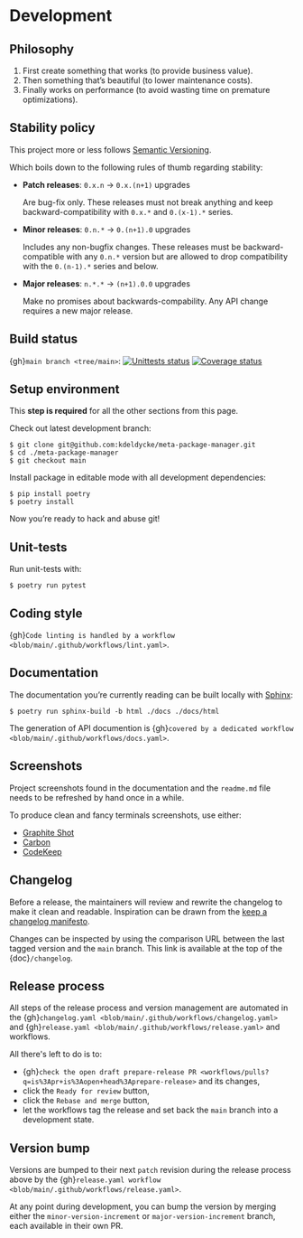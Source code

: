 # Development

## Philosophy

1. First create something that works (to provide business value).
1. Then something that’s beautiful (to lower maintenance costs).
1. Finally works on performance (to avoid wasting time on premature
   optimizations).

## Stability policy

This project more or less follows [Semantic Versioning](https://semver.org/).

Which boils down to the following rules of thumb regarding stability:

- **Patch releases**: `0.x.n` → `0.x.(n+1)` upgrades

  Are bug-fix only. These releases must not break anything and keep
  backward-compatibility with `0.x.*` and `0.(x-1).*` series.

- **Minor releases**: `0.n.*` → `0.(n+1).0` upgrades

  Includes any non-bugfix changes. These releases must be backward-compatible
  with any `0.n.*` version but are allowed to drop compatibility with the
  `0.(n-1).*` series and below.

- **Major releases**: `n.*.*` → `(n+1).0.0` upgrades

  Make no promises about backwards-compability. Any API change requires a new
  major release.

## Build status

{gh}`main branch <tree/main>`:
[![Unittests status](https://github.com/kdeldycke/meta-package-manager/actions/workflows/tests.yaml/badge.svg?branch=main)](https://github.com/kdeldycke/meta-package-manager/actions/workflows/tests.yaml?query=branch%3Amain)
[![Coverage status](https://codecov.io/gh/kdeldycke/meta-package-manager/branch/main/graph/badge.svg)](https://codecov.io/gh/kdeldycke/meta-package-manager/branch/main)

## Setup environment

This **step is required** for all the other sections from this page.

Check out latest development branch:

```shell-session
$ git clone git@github.com:kdeldycke/meta-package-manager.git
$ cd ./meta-package-manager
$ git checkout main
```

Install package in editable mode with all development dependencies:

```shell-session
$ pip install poetry
$ poetry install
```

Now you’re ready to hack and abuse git!

## Unit-tests

Run unit-tests with:

```shell-session
$ poetry run pytest
```

## Coding style

{gh}`Code linting is handled by a workflow <blob/main/.github/workflows/lint.yaml>`.

## Documentation

The documentation you’re currently reading can be built locally with
[Sphinx](https://www.sphinx-doc.org):

```shell-session
$ poetry run sphinx-build -b html ./docs ./docs/html
```

The generation of API documention is
{gh}`covered by a dedicated workflow <blob/main/.github/workflows/docs.yaml>`.

## Screenshots

Project screenshots found in the documentation and the `readme.md` file needs
to be refreshed by hand once in a while.

To produce clean and fancy terminals screenshots, use either:

- [Graphite Shot](https://graphite-shot.now.sh)
- [Carbon](https://github.com/carbon-app/carbon)
- [CodeKeep](https://codekeep.io/screenshot)

## Changelog

Before a release, the maintainers will review and rewrite the changelog to make
it clean and readable. Inspiration can be drawn from the
[keep a changelog manifesto](https://keepachangelog.com).

Changes can be inspected by using the comparison URL between the last tagged
version and the `main` branch. This link is available at the top of the
{doc}`/changelog`.

## Release process

All steps of the release process and version management are automated in the
{gh}`changelog.yaml <blob/main/.github/workflows/changelog.yaml>` and
{gh}`release.yaml <blob/main/.github/workflows/release.yaml>` and workflows.

All there's left to do is to:

- {gh}`check the open draft prepare-release PR <workflows/pulls?q=is%3Apr+is%3Aopen+head%3Aprepare-release>`
  and its changes,
- click the `Ready for review` button,
- click the `Rebase and merge` button,
- let the workflows tag the release and set back the `main` branch into a
  development state.

## Version bump

Versions are bumped to their next `patch` revision during the release process
above by the
{gh}`release.yaml workflow <blob/main/.github/workflows/release.yaml>`.

At any point during development, you can bump the version by merging either the
`minor-version-increment` or `major-version-increment` branch, each available
in their own PR.
